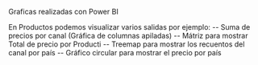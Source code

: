 Graficas realizadas con Power BI

En Productos podemos visualizar varios salidas por ejemplo: 
-- Suma de precios por canal (Gráfica de columnas apiladas)
-- Mátriz para mostrar Total de precio por Producti
-- Treemap para mostrar los recuentos del canal por país
-- Gráfico circular para mostrar el precio por país
